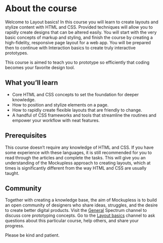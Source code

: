 # About the course

Welcome to Layout basics! In this course you will learn to create layouts and stylize content with HTML and CSS. Provided techniques will allow you to rapidly create designs that can be altered easily. You will start with the very basic concepts of markup and styling, and finish the course by creating a high-fidelity, responsive page layout for a web app. You will be prepared then to continue with Interaction basics to create truly interactive prototypes.

This course is aimed to teach you to prototype so efficiently that coding becomes your favorite design tool. 

## What you’ll learn

- Core HTML and CSS concepts to set the foundation for deeper knowledge.
- How to position and stylize elements on a page.
- How to rapidly create flexible layouts that are friendly to change.
- A handful of CSS frameworks and tools that streamline the routines and empower your workflow with neat features.

## Prerequisites

This course doesn’t require any knowledge of HTML and CSS. If you have some experience with these languages, it is still recommended for you to read through the articles and complete the tasks. This will give you an understanding of the Mockupless approach to creating layouts, which at times is significantly different from the way HTML and CSS are usually taught.

## Community

Together with creating a knowledge base, the aim of Mockupless is to build an open community of designers who share ideas, struggles, and the desire to create better digital products. Visit the [General](https://spectrum.chat/mockupless/general) Spectrum channel to discuss core prototyping concepts. Go to the [Layout basics](https://spectrum.chat/mockupless/layout-basics) channel to ask questions about this particular course, help others, and share your progress.

Please be kind and patient.